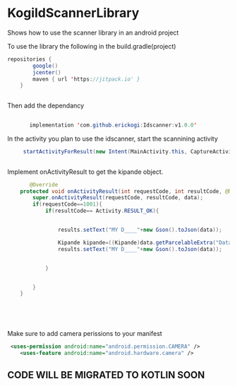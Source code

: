 # KogiIdScannerLibrary
Shows how to use the scanner library in an android project

To use the library the following in the build.gradle(project)
```java
repositories {
        google()
        jcenter()
        maven { url 'https://jitpack.io' }
    }
    
```
    
    
Then add the dependancy

```java
   
       implementation 'com.github.erickogi:Idscanner:v1.0.0'
```


In the activity you plan to use the idscanner, start the scannining activity 

```java
     startActivityForResult(new Intent(MainActivity.this, CaptureActivity.class), 1001);
     
```
     
     
Implement  onActivityResult to get the kipande object.
     
```java
       @Override
    protected void onActivityResult(int requestCode, int resultCode, @Nullable Intent data) {
        super.onActivityResult(requestCode, resultCode, data);
        if(requestCode==1001){
            if(resultCode== Activity.RESULT_OK){


                results.setText("MY D____"+new Gson().toJson(data));

                Kipande kipande=((Kipande)data.getParcelableExtra("Data") );
                results.setText("MY D____"+new Gson().toJson(data));


            }


        }
    }
    
    
   
    
```

Make sure to add camera perissions to your manifest

```xml
 <uses-permission android:name="android.permission.CAMERA" />
    <uses-feature android:name="android.hardware.camera" />
```



##  CODE WILL BE MIGRATED TO KOTLIN SOON 


